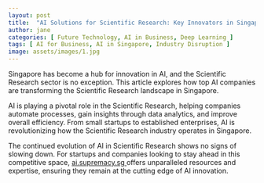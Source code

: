 ```yaml
---
layout: post
title:  "AI Solutions for Scientific Research: Key Innovators in Singapore"
author: jane
categories: [ Future Technology, AI in Business, Deep Learning ]
tags: [ AI for Business, AI in Singapore, Industry Disruption ]
image: assets/images/1.jpg
---
```


Singapore has become a hub for innovation in AI, and the Scientific Research sector is no exception. This article explores how top AI companies are transforming the Scientific Research landscape in Singapore.

AI is playing a pivotal role in the Scientific Research, helping companies automate processes, gain insights through data analytics, and improve overall efficiency. From small startups to established enterprises, AI is revolutionizing how the Scientific Research industry operates in Singapore.

The continued evolution of AI in Scientific Research shows no signs of slowing down. For startups and companies looking to stay ahead in this competitive space, <a href="https://ai.supremacy.sg" target="_blank"> ai.supremacy.sg </a> offers unparalleled resources and expertise, ensuring they remain at the cutting edge of AI innovation.
